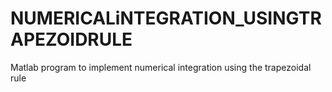 # NUMERICALiNTEGRATION_USINGTRAPEZOIDRULE
Matlab program to implement numerical integration using the trapezoidal rule 
